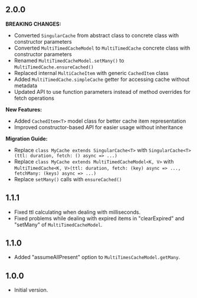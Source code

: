## 2.0.0

**BREAKING CHANGES:**
- Converted `SingularCache` from abstract class to concrete class with constructor parameters
- Converted `MultiTimedCacheModel` to `MultiTimedCache` concrete class with constructor parameters
- Renamed `MultiTimedCacheModel.setMany()` to `MultiTimedCache.ensureCached()`
- Replaced internal `MultiCacheItem` with generic `CachedItem` class
- Added `MultiTimedCache.simpleCache` getter for accessing cache without metadata
- Updated API to use function parameters instead of method overrides for fetch operations

**New Features:**
- Added `CachedItem<T>` model class for better cache item representation
- Improved constructor-based API for easier usage without inheritance

**Migration Guide:**
- Replace `class MyCache extends SingularCache<T>` with `SingularCache<T>(ttl: duration, fetch: () async => ...)`
- Replace `class MyCache extends MultiTimedCacheModel<K, V>` with `MultiTimedCache<K, V>(ttl: duration, fetch: (key) async => ..., fetchMany: (keys) async => ...)`
- Replace `setMany()` calls with `ensureCached()`

## 1.1.1

- Fixed ttl calculating when dealing with milliseconds.
- Fixed problems while dealing with expired items in "clearExpired" and "setMany" of `MultiTimedCacheModel`.

## 1.1.0

- Added "assumeAllPresent" option to `MultiTimesCacheModel.getMany`.

## 1.0.0

- Initial version.
